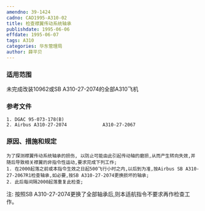 ```yaml
---
amendno: 39-1424
cadno: CAD1995-A310-02
title: 检查襟翼传动系统轴承
publishdate: 1995-06-06
effdate: 1995-06-07
tags: A310
categories: 华东管理局
author: 薛平贝
---
```


### 适用范围 
未完成改装10962或SB A310-27-2074的全部A310飞机

<!--more-->
### 参考文件
    1. DGAC 95-073-178(B) 
    2. Airbus A310-27-2074             A310-27-2067              

### 原因、措施和规定 
    为了探测襟翼传动系统轴承的损伤, 以防止可能由此引起传动轴的磨损,从而产生转向失效,并随后导致相关襟翼的非指令性运动,要求完成下列工作; 
    1. 在2000起落之前或本指令生效之日起500飞行小时之内,以后到为准,按Airbus SB A310-27-2067R1检查轴承,如必要,按SB A310-27-2074更换损坏的轴承; 
    2. 此后每间隔2000起落重复此检查; 
注: 按照SB A310-27-2074更换了全部轴承后,则本适航指令不要求再作检查工作。

